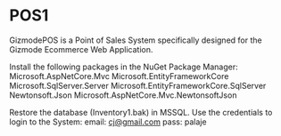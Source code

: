 # POS1

GizmodePOS is a Point of Sales System specifically designed for the Gizmode Ecommerce Web Application. 

Install the following packages in the NuGet Package Manager:
Microsoft.AspNetCore.Mvc
Microsoft.EntityFrameworkCore
Microsoft.SqlServer.Server
Microsoft.EntityFrameworkCore.SqlServer
Newtonsoft.Json
Microsoft.AspNetCore.Mvc.NewtonsoftJson


Restore the database (Inventory1.bak) in MSSQL.
Use the credentials to login to the System: 
email: cj@gmail.com 
pass: palaje

